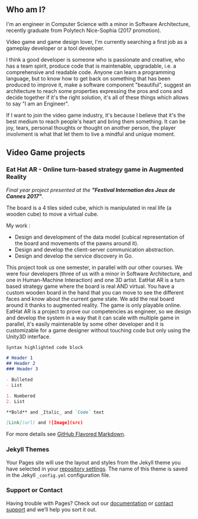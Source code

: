 ## Who am I?

I'm an engineer in Computer Science with a minor in Software Architecture, recently graduate from Polytech Nice-Sophia (2017 promotion).

Video game and game design lover, I'm currently searching a first job as a gameplay developer or a tool developer.

I think a good developer is someone who is passionate and creative, who has a team spirit, produce code that is maintenable,  upgradable, i.e. a comprehensive and readable code. Anyone can learn a programming language, but to know how to get back on something that has been produced to improve it, make a software component "beautiful", suggest an architecture to reach some properties expressing the pros and cons and decide together if it's the right solution, it's all of these things which allows to say "I am an Engineer".

If I want to join the video game industry, it's because I believe that it's the best medium to reach people's heart and bring them something. It can be joy, tears, personal thoughts or thought on another person, the player involvment is what that let them to live a mindful and unique moment.

## Video Game projects

### Eat Hat AR - Online turn-based strategy game in Augmented Reality
_Final year project presented at the **"Festival Internation des Jeux de Cannes 2017"**._

The board is a 4 tiles sided cube, which is manipulated in real life (a wooden cube) to move a virtual cube. 

My work :
- Design and development of the data model (cubical representation of the board and movements of the pawns around it).
- Design and develop the client-server communication abstraction.
- Design and develop the service discovery in Go.

This project took us one semester, in parallel with our other courses. We were four developers (three of us with a minor in Software Architecture, and one in Human-Machine Interaction) and one 3D artist. EatHat AR is a turn based strategy game where the board is real AND virtual. You have a custom wooden board in the hand that you can move to see the different faces and know about the current game state. We add the real board around it thanks to augmented reality. The game is only playable online.
EatHat AR is a project to prove our competencies as engineer, so we design and develop the system in a way that it can scale with multiple game in parallel, it's easily maintenable by some other developer and it is customizable for a game designer without touching code but only using the Unity3D interface.

```markdown
Syntax highlighted code block

# Header 1
## Header 2
### Header 3

- Bulleted
- List

1. Numbered
2. List

**Bold** and _Italic_ and `Code` text

[Link](url) and ![Image](src)
```

For more details see [GitHub Flavored Markdown](https://guides.github.com/features/mastering-markdown/).

### Jekyll Themes

Your Pages site will use the layout and styles from the Jekyll theme you have selected in your [repository settings](https://github.com/Lydwen/lydwen.github.io/settings). The name of this theme is saved in the Jekyll `_config.yml` configuration file.

### Support or Contact

Having trouble with Pages? Check out our [documentation](https://help.github.com/categories/github-pages-basics/) or [contact support](https://github.com/contact) and we’ll help you sort it out.
